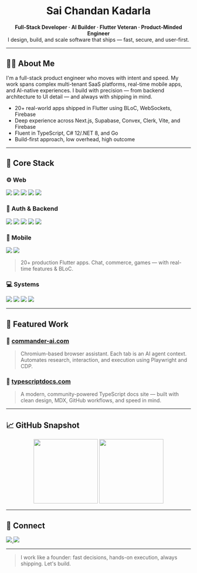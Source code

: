 <h1 align="center">Sai Chandan Kadarla</h1>
<p align="center">
  <b>Full-Stack Developer · AI Builder · Flutter Veteran · Product-Minded Engineer</b><br/>
  I design, build, and scale software that ships — fast, secure, and user-first.
</p>

---

## 👨‍💻 About Me

I'm a full-stack product engineer who moves with intent and speed. My work spans complex multi-tenant SaaS platforms, real-time mobile apps, and AI-native experiences. I build with precision — from backend architecture to UI detail — and always with shipping in mind.

- 20+ real-world apps shipped in Flutter using BLoC, WebSockets, Firebase
- Deep experience across Next.js, Supabase, Convex, Clerk, Vite, and Firebase
- Fluent in TypeScript, C# 12/.NET 8, and Go
- Build-first approach, low overhead, high outcome

---

## 🧱 Core Stack

### ⚙️ Web

<p>
  <img src="https://img.shields.io/badge/Next.js-000000?logo=nextdotjs&logoColor=white" />
  <img src="https://img.shields.io/badge/Vite-646CFF?logo=vite&logoColor=white" />
  <img src="https://img.shields.io/badge/React-20232A?logo=react&logoColor=61DAFB" />
  <img src="https://img.shields.io/badge/TypeScript-3178C6?logo=typescript&logoColor=white" />
  <img src="https://img.shields.io/badge/Tailwind_CSS-06B6D4?logo=tailwind-css&logoColor=white" />
</p>

### 🔐 Auth & Backend

<p>
  <img src="https://img.shields.io/badge/Supabase-3FCF8E?logo=supabase&logoColor=white" />
  <img src="https://img.shields.io/badge/Convex-000000?logo=data:image/svg+xml;base64,PHN2ZyBmaWxsPSIjZmZmIiB3aWR0aD0iMTYiIGhlaWdodD0iMTYiIHZpZXdCb3g9IjAgMCA0OC40MDkgNDgiIHhtbG5zPSJodHRwOi8vd3d3LnczLm9yZy8yMDAwL3N2ZyI+PHBhdGggZD0iTTI0IDBDMTAuNzYgMCAwIDEwLjc2IDAgMjRzMTAuNzYgMjQgMjQgMjQgMjQtMTAuNzYgMjQtMjRTMzcuMjQgMCAyNCAweiIvPjwvc3ZnPg==" />
  <img src="https://img.shields.io/badge/Clerk-0F172A?logo=clerk&logoColor=white" />
  <img src="https://img.shields.io/badge/Firebase-FFCA28?logo=firebase&logoColor=white" />
  <img src="https://img.shields.io/badge/Node.js-339933?logo=node.js&logoColor=white" />
</p>

### 📱 Mobile

<p>
  <img src="https://img.shields.io/badge/Flutter-02569B?logo=flutter&logoColor=white" />
  <img src="https://img.shields.io/badge/Dart-0175C2?logo=dart&logoColor=white" />
</p>

> 20+ production Flutter apps. Chat, commerce, games — with real-time features & BLoC.

### 💻 Systems

<p>
  <img src="https://img.shields.io/badge/.NET_8-512BD4?logo=dotnet&logoColor=white" />
  <img src="https://img.shields.io/badge/C%23_12-239120?logo=csharp&logoColor=white" />
  <img src="https://img.shields.io/badge/Go-00ADD8?logo=go&logoColor=white" />
  <img src="https://img.shields.io/badge/Azure_AD-0078D4?logo=microsoftazure&logoColor=white" />
</p>

---

## 🚀 Featured Work

### 🧠 [commander-ai.com](https://commander-ai.com)
> Chromium-based browser assistant. Each tab is an AI agent context. Automates research, interaction, and execution using Playwright and CDP.

### 📘 [typescriptdocs.com](https://www.typescriptdocs.com)
> A modern, community-powered TypeScript docs site — built with clean design, MDX, GitHub workflows, and speed in mind.

---

## 📈 GitHub Snapshot

<p align="center">
  <img src="https://github-readme-stats.vercel.app/api?username=chan27-2&show_icons=true&theme=radical" height="175" />
  <img src="https://github-readme-streak-stats.herokuapp.com/?user=chan27-2&theme=radical" height="175" />
</p>

---

## 🤝 Connect

<p>
  <a href="https://twitter.com/cskadarla">
    <img src="https://img.shields.io/twitter/follow/cskadarla?style=social" />
  </a>
  <a href="https://www.linkedin.com/in/saichandankadarla/">
    <img src="https://img.shields.io/badge/-Sai%20Chandan%20Kadarla-blue?style=flat-square&logo=Linkedin&logoColor=white" />
  </a>
</p>

---

> I work like a founder: fast decisions, hands-on execution, always shipping. Let's build.
